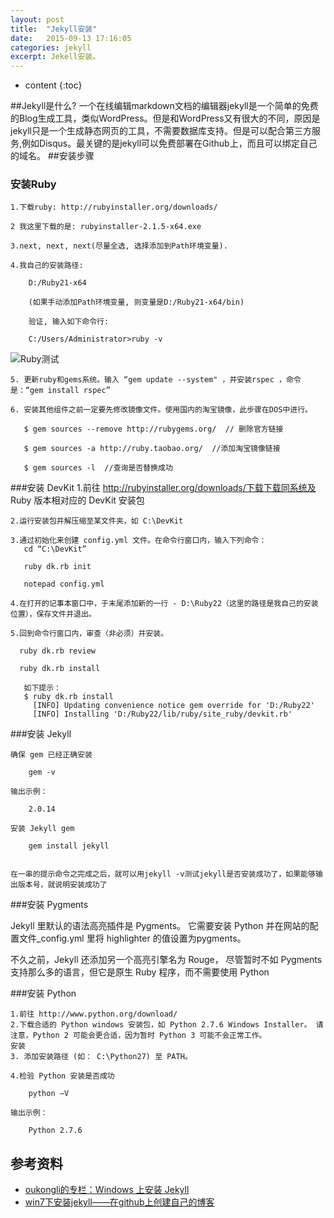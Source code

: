 ```yaml
---
layout: post
title:  "Jekyll安装"
date:   2015-09-13 17:16:05
categories: jekyll
excerpt: Jekell安装。
---
```

* content
{:toc}



##Jekyll是什么?
一个在线编辑markdown文档的编辑器jekyll是一个简单的免费的Blog生成工具，类似WordPress。但是和WordPress又有很大的不同，原因是jekyll只是一个生成静态网页的工具，不需要数据库支持。但是可以配合第三方服务,例如Disqus。最关键的是jekyll可以免费部署在Github上，而且可以绑定自己的域名。
##安装步骤

### 安装Ruby
    1.下载ruby: http://rubyinstaller.org/downloads/

    2 我这里下载的是: rubyinstaller-2.1.5-x64.exe

    3.next, next, next(尽量全选, 选择添加到Path环境变量).
    
    4.我自己的安装路径:

        D:/Ruby21-x64
    
        (如果手动添加Path环境变量, 则变量是D:/Ruby21-x64/bin)
    
        验证, 输入如下命令行:
    
        C:/Users/Administrator>ruby -v

![Ruby测试](http://foojay.github.io/Home/img/20150120142338627.png)
    
    5. 更新ruby和gems系统。输入 “gem update --system" ，并安装rspec ，命令是：“gem install rspec”
    
    6. 安装其他组件之前一定要先修改镜像文件。使用国内的淘宝镜像，此步骤在DOS中进行。

       $ gem sources --remove http://rubygems.org/  // 删除官方链接
     
       $ gem sources -a http://ruby.taobao.org/  //添加淘宝镜像链接
     
       $ gem sources -l  //查询是否替换成功
       
       
###安装 DevKit
    1.前往 http://rubyinstaller.org/downloads/下载下载同系统及 Ruby 版本相对应的 DevKit 安装包
    
    2.运行安装包并解压缩至某文件夹，如 C:\DevKit
    
    3.通过初始化来创建 config.yml 文件。在命令行窗口内，输入下列命令：
       cd “C:\DevKit”
       
       ruby dk.rb init
       
       notepad config.yml
       
    4.在打开的记事本窗口中，于末尾添加新的一行 - D:\Ruby22（这里的路径是我自己的安装位置），保存文件并退出。

    5.回到命令行窗口内，审查（非必须）并安装。

      ruby dk.rb review
    
      ruby dk.rb install
    
       如下提示：
       $ ruby dk.rb install
         [INFO] Updating convenience notice gem override for 'D:/Ruby22'
         [INFO] Installing 'D:/Ruby22/lib/ruby/site_ruby/devkit.rb'


###安装 Jekyll
    

    确保 gem 已经正确安装

        gem -v

    输出示例：

        2.0.14

    安装 Jekyll gem

        gem install jekyll
        

    在一串的提示命令之完成之后，就可以用jekyll -v测试jekyll是否安装成功了，如果能够输出版本号，就说明安装成功了
    
    
###安装 Pygments

Jekyll 里默认的语法高亮插件是 Pygments。 它需要安装 Python 并在网站的配置文件_config.yml 里将 highlighter 的值设置为pygments。

不久之前，Jekyll 还添加另一个高亮引擎名为 Rouge， 尽管暂时不如 Pygments 支持那么多的语言，但它是原生 Ruby 程序，而不需要使用 Python

###安装 Python

    1.前往 http://www.python.org/download/
    2.下载合适的 Python windows 安装包，如 Python 2.7.6 Windows Installer。 请注意，Python 2 可能会更合适，因为暂时 Python 3 可能不会正常工作。
    安装
    3. 添加安装路径 (如： C:\Python27) 至 PATH。

    4.检验 Python 安装是否成功

        python –V

    输出示例：

        Python 2.7.6



## 参考资料

* [
oukongli的专栏：Windows 上安装 Jekyll ](http://blog.csdn.net/kong5090041/article/details/38408211)
* [win7下安装jekyll——在github上创建自己的博客](http://www.cnblogs.com/hutaoer/archive/2013/02/06/3078873.html)

